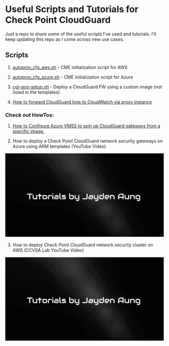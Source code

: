# Useful Scripts and Tutorials for Check Point CloudGuard

Just a repo to share some of the useful scripts I've used and tutorials. I'll keep updating this repo as I come across new use cases.

## Scripts 
1. [autoprov_cfg_aws.sh](scripts/autoprov_cfg_aws.sh) - CME initialization script for AWS

2. [autoprov_cfg_azure.sh](scripts/autoprov_cfg_azure.sh) - CME initialization script for Azure 

3. [cgi-gcp-setup.sh](scripts/cgi-gcp-setup.sh) - Deploy a CloudGuard FW using a custom image (not listed in the templates)

4. [How to forward CloudGuard logs to CloudWatch via proxy instance](https://github.com/jaydenaung/aws-cloudwatch-proxy-instance-for-cloudguard)

### Check out HowTos:

1. [How to Configure Azure VMSS to spin up CloudGuard gateways from a specific image.](HowTo/CGI-VMSS-custom-image.md)

2. How to deploy a Check Point CloudGuard network security gateways on Azure using ARM templates (YouTube Video)

[![How to deploy a Check Point CloudGuard firewall on Azure using ARM templates](img/tutorial-by-jayden.png)](https://www.youtube.com/watch?v=nqoJsWflbfc)

3. How to deploy Check Point CloudGuard network security cluster on AWS  (CCVSA Lab YouTube Video)

[![How to deploy Check Point CloudGuard network security cluster on AWS](img/tutorial-by-jayden.png)](https://www.youtube.com/watch?v=IcmlZ3HQml8)